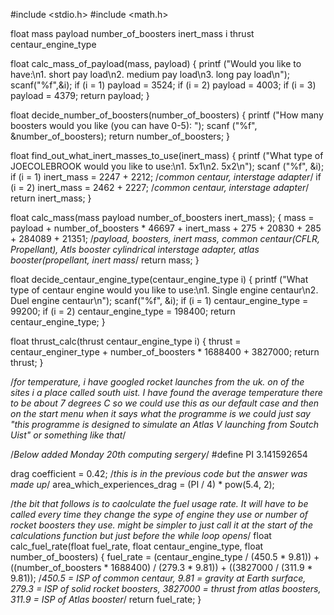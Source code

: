 #include <stdio.h>
#include <math.h>

float mass payload number_of_boosters inert_mass i thrust centaur_engine_type

float calc_mass_of_payload(mass, payload) {
      printf ("Would you like to have:\n1. short pay load\n2. medium pay load\n3. long pay load\n");
      scanf("%f",&i);
      if (i = 1) payload = 3524;
      if (i = 2) payload = 4003; 
      if (i = 3) payload = 4379;
      return payload;
      }

float decide_number_of_boosters(number_of_boosters) {
      printf ("How many boosters would you like (you can have 0-5): ");
      scanf ("%f", &number_of_boosters);
      return number_of_boosters;
      }

float find_out_what_inert_masses_to_use(inert_mass) {
      printf ("What type of JOECOLEBROOK would you like to use:\n1. 5x1\n2. 5x2\n");
      scanf ("%f", &i);
      if (i = 1) inert_mass = 2247 + 2212; /*common centaur, interstage adapter*/
      if (i = 2) inert_mass = 2462 + 2227; /*common centaur, interstage adapter*/
      return inert_mass;
      }

float calc_mass(mass payload number_of_boosters inert_mass); {
      mass = payload + number_of_boosters * 46697 + inert_mass + 275 + 20830 + 285 + 284089 + 21351; /*payload, boosters, inert mass, common centaur(CFLR, Propellant), Atls booster cylindrical interstage adapter, atlas booster(propellant, inert mass*/
      return mass;
      }

float decide_centaur_engine_type(centaur_engine_type i) {
      printf ("What type of centaur engine would you like to use:\n1. Single engine centaur\n2. Duel engine centaur\n");
      scanf("%f", &i);
      if (i = 1) centaur_engine_type = 99200;
      if (i = 2) centaur_engine_type = 198400;
      return centaur_engine_type;
      }

float thrust_calc(thrust centaur_engine_type i) {
      thrust = centaur_enginer_type + number_of_boosters * 1688400 + 3827000;
      return thrust;
      }

/*for temperature, i have googled rocket launches from the uk. on of the sites i a place called south uist. I have found the average temperature there to be about 7 degrees C so we could use this as our default case and then on the start menu when it says what the programme is we could just say "this programme is designed to simulate an Atlas V launching from Soutch Uist" or something like that*/


/*Below added Monday 20th computing sergery*/
#define PI 3.141592654

drag coefficient = 0.42; /*this is in the previous code but the answer was made up*/
area_which_experiences_drag = (PI / 4) * pow(5.4, 2);

/*the bit that follows is to caolculate the fuel usage rate. It will have to be called every time they change the sype of engine they use or number of rocket boosters they use. might be simpler to just call it at the start of the calculations function but just before the while loop opens*/
float calc_fuel_rate(float fuel_rate, float centaur_engine_type, float number_of_boosters) {
      fuel_rate = (centaur_engine_type / (450.5 * 9.81)) + ((number_of_boosters * 1688400) / (279.3 * 9.81)) + ((3827000 / (311.9 * 9.81)); /*450.5 = ISP of common centaur, 9.81 = gravity at Earth surface, 279.3 = ISP of solid rocket boosters, 3827000 = thrust from atlas boosters, 311.9 = ISP of Atlas booster*/
      return fuel_rate;
      }
